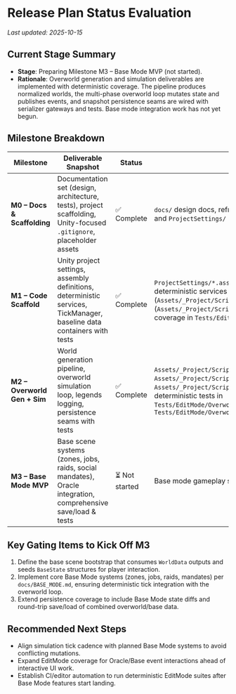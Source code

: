 # Release Plan Status Evaluation

_Last updated: 2025-10-15_

## Current Stage Summary
- **Stage**: Preparing Milestone M3 – Base Mode MVP (not started).
- **Rationale**: Overworld generation and simulation deliverables are implemented with deterministic coverage. The pipeline produces normalized worlds, the multi-phase overworld loop mutates state and publishes events, and snapshot persistence seams are wired with serializer gateways and tests. Base mode integration work has not yet begun.

## Milestone Breakdown

| Milestone | Deliverable Snapshot | Status | Evidence |
| --- | --- | --- | --- |
| **M0 – Docs & Scaffolding** | Documentation set (design, architecture, tests), project scaffolding, Unity-focused `.gitignore`, placeholder assets | ✅ Complete | `docs/` design docs, refreshed `README.md`, Unity folder layout in `Assets/` and `ProjectSettings/` |
| **M1 – Code Scaffold** | Unity project settings, assembly definitions, deterministic services, TickManager, baseline data containers with tests | ✅ Complete | `ProjectSettings/*.asset`, asmdefs in `Assets/_Project/Scripts/**`, deterministic services & tick manager (`Assets/_Project/Scripts/Core/**`), data containers + normalizer (`Assets/_Project/Scripts/Core/Data/*.cs`), persistence & installer coverage in `Tests/EditMode/*.cs` |
| **M2 – Overworld Gen + Sim** | World generation pipeline, overworld simulation loop, legends logging, persistence seams with tests | ✅ Complete | `Assets/_Project/Scripts/Generation/OverworldGenerationPipeline.cs`, `Assets/_Project/Scripts/Simulation/**`, persistence gateway in `Assets/_Project/Scripts/Persistence/OverworldSnapshotGateway.cs`, deterministic tests in `Tests/EditMode/OverworldGenerationPipelineTests.cs` & `Tests/EditMode/OverworldSimulationLoopTests.cs` |
| **M3 – Base Mode MVP** | Base scene systems (zones, jobs, raids, social mandates), Oracle integration, comprehensive save/load & tests | ⏳ Not started | Base mode gameplay systems not yet implemented |

## Key Gating Items to Kick Off M3
1. Define the base scene bootstrap that consumes `WorldData` outputs and seeds `BaseState` structures for player interaction.
2. Implement core Base Mode systems (zones, jobs, raids, mandates) per `docs/BASE_MODE.md`, ensuring deterministic tick integration with the overworld loop.
3. Extend persistence coverage to include Base Mode state diffs and round-trip save/load of combined overworld/base data.

## Recommended Next Steps
- Align simulation tick cadence with planned Base Mode systems to avoid conflicting mutations.
- Expand EditMode coverage for Oracle/Base event interactions ahead of interactive UI work.
- Establish CI/editor automation to run deterministic EditMode suites after Base Mode features start landing.
